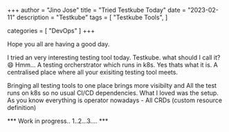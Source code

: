 +++
author = "Jino Jose"
title = "Tried Testkube Today"
date = "2023-02-11"
description = "Testkube"
tags = [
    "Testkube Tools",
]

categories = [
    "DevOps"
]
+++

Hope you all are having a good day.

I tried an very interesting testing tool today. Testkube. what should I call it? 😄 Hmm... A testing orcherstrator which runs in k8s. Yes thats what it is. A centralised place where all your exisiting testing tool meets. 

Bringing all testing tools to one place brings more visibilty and All the test runs on k8s so no usual CI/CD dependencies. What I loved was the setup. As you know everything is operator nowadays - All CRDs (custom resource definition)

*** Work in progress.. 1..2...3.... ***